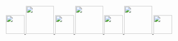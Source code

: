 <p align="center">
  
  <a href = 'https://discordapp.com/users/589900887212949522'>
  <img width="50" src="https://cdn.discordapp.com/attachments/934690396037054537/944636818454900798/discord.png">
    
  <img width="75vh" src="https://upload.wikimedia.org/wikipedia/commons/8/89/HD_transparent_picture.png">
    
  <a href = 'mailto:lxRbckl@protonmail.com'>
  <img width="50" src="https://cdn.discordapp.com/attachments/934690396037054537/944636818844966912/protonmail.png">
    
  <img width="75vh" src="https://upload.wikimedia.org/wikipedia/commons/8/89/HD_transparent_picture.png">

  <a href = 'https://github.com/ala2q6'>
  <img width="50" src="https://cdn.discordapp.com/attachments/934690396037054537/941726647491645490/github.png">
    
  <img width="75vh" src="https://upload.wikimedia.org/wikipedia/commons/8/89/HD_transparent_picture.png">

  <a href = 'http://lxrbckl.com'>
  <img width="50" src="https://cdn.discordapp.com/attachments/934690396037054537/944636818240970792/blog.png">
    
</p>

